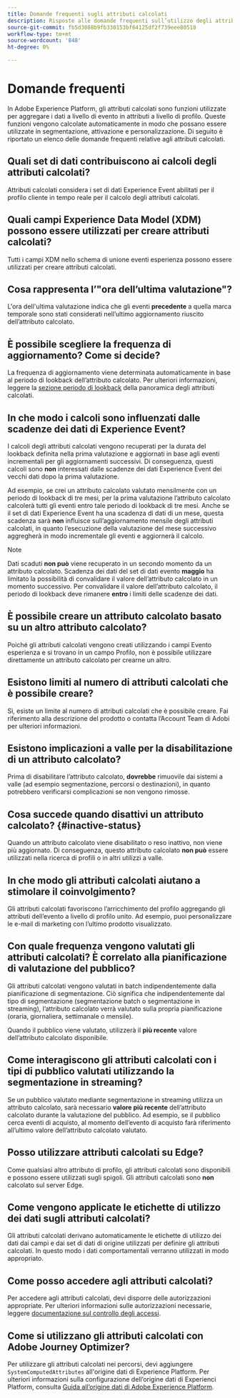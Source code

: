 ```yaml
---
title: Domande frequenti sugli attributi calcolati
description: Risposte alle domande frequenti sull’utilizzo degli attributi calcolati.
source-git-commit: fb5d3088b9fb330153bf64125df2f739eee80518
workflow-type: tm+mt
source-wordcount: '848'
ht-degree: 0%

---
```



# Domande frequenti

In Adobe Experience Platform, gli attributi calcolati sono funzioni utilizzate per aggregare i dati a livello di evento in attributi a livello di profilo. Queste funzioni vengono calcolate automaticamente in modo che possano essere utilizzate in segmentazione, attivazione e personalizzazione. Di seguito è riportato un elenco delle domande frequenti relative agli attributi calcolati.

## Quali set di dati contribuiscono ai calcoli degli attributi calcolati?

Attributi calcolati considera i set di dati Experience Event abilitati per il profilo cliente in tempo reale per il calcolo degli attributi calcolati.

## Quali campi Experience Data Model (XDM) possono essere utilizzati per creare attributi calcolati?

Tutti i campi XDM nello schema di unione eventi esperienza possono essere utilizzati per creare attributi calcolati.

## Cosa rappresenta l’&quot;ora dell’ultima valutazione&quot;?

L&#39;ora dell&#39;ultima valutazione indica che gli eventi **precedente** a quella marca temporale sono stati considerati nell’ultimo aggiornamento riuscito dell’attributo calcolato.

## È possibile scegliere la frequenza di aggiornamento? Come si decide?

La frequenza di aggiornamento viene determinata automaticamente in base al periodo di lookback dell’attributo calcolato. Per ulteriori informazioni, leggere la [sezione periodo di lookback](./overview.md#lookback-periods) della panoramica degli attributi calcolati.

## In che modo i calcoli sono influenzati dalle scadenze dei dati di Experience Event?

I calcoli degli attributi calcolati vengono recuperati per la durata del lookback definita nella prima valutazione e aggiornati in base agli eventi incrementali per gli aggiornamenti successivi. Di conseguenza, questi calcoli sono **non** interessati dalle scadenze dei dati Experience Event dei vecchi dati dopo la prima valutazione.

Ad esempio, se crei un attributo calcolato valutato mensilmente con un periodo di lookback di tre mesi, per la prima valutazione l’attributo calcolato calcolerà tutti gli eventi entro tale periodo di lookback di tre mesi. Anche se il set di dati Experience Event ha una scadenza di dati di un mese, questa scadenza sarà **non** influisce sull’aggiornamento mensile degli attributi calcolati, in quanto l’esecuzione della valutazione del mese successivo aggregherà in modo incrementale gli eventi e aggiornerà il calcolo.

>[!NOTE]
>
>Dati scaduti **non può** viene recuperato in un secondo momento da un attributo calcolato. Scadenza dei dati del set di dati evento **maggio** ha limitato la possibilità di convalidare il valore dell’attributo calcolato in un momento successivo. Per convalidare il valore dell’attributo calcolato, il periodo di lookback deve rimanere **entro** i limiti delle scadenze dei dati.

## È possibile creare un attributo calcolato basato su un altro attributo calcolato?

Poiché gli attributi calcolati vengono creati utilizzando i campi Evento esperienza e si trovano in un campo Profilo, non è possibile utilizzare direttamente un attributo calcolato per crearne un altro.

## Esistono limiti al numero di attributi calcolati che è possibile creare?

Sì, esiste un limite al numero di attributi calcolati che è possibile creare. Fai riferimento alla descrizione del prodotto o contatta l’Account Team di Adobi per ulteriori informazioni.

## Esistono implicazioni a valle per la disabilitazione di un attributo calcolato?

Prima di disabilitare l’attributo calcolato, **dovrebbe** rimuovile dai sistemi a valle (ad esempio segmentazione, percorsi o destinazioni), in quanto potrebbero verificarsi complicazioni se non vengono rimosse.

## Cosa succede quando disattivi un attributo calcolato? {#inactive-status}

Quando un attributo calcolato viene disabilitato o reso inattivo, non viene più aggiornato. Di conseguenza, questo attributo calcolato **non può** essere utilizzati nella ricerca di profili o in altri utilizzi a valle.

## In che modo gli attributi calcolati aiutano a stimolare il coinvolgimento?

Gli attributi calcolati favoriscono l’arricchimento del profilo aggregando gli attributi dell’evento a livello di profilo unito. Ad esempio, puoi personalizzare le e-mail di marketing con l’ultimo prodotto visualizzato.

## Con quale frequenza vengono valutati gli attributi calcolati? È correlato alla pianificazione di valutazione del pubblico?

Gli attributi calcolati vengono valutati in batch indipendentemente dalla pianificazione di segmentazione. Ciò significa che indipendentemente dal tipo di segmentazione (segmentazione batch o segmentazione in streaming), l’attributo calcolato verrà valutato sulla propria pianificazione (oraria, giornaliera, settimanale o mensile).

Quando il pubblico viene valutato, utilizzerà il **più recente** valore dell’attributo calcolato disponibile.

## Come interagiscono gli attributi calcolati con i tipi di pubblico valutati utilizzando la segmentazione in streaming?

Se un pubblico valutato mediante segmentazione in streaming utilizza un attributo calcolato, sarà necessario **valore più recente** dell’attributo calcolato durante la valutazione del pubblico. Ad esempio, se il pubblico cerca eventi di acquisto, al momento dell’evento di acquisto farà riferimento all’ultimo valore dell’attributo calcolato valutato.

## Posso utilizzare attributi calcolati su Edge?

Come qualsiasi altro attributo di profilo, gli attributi calcolati sono disponibili e possono essere utilizzati sugli spigoli. Gli attributi calcolati sono **non** calcolato sul server Edge.

## Come vengono applicate le etichette di utilizzo dei dati sugli attributi calcolati?

Gli attributi calcolati derivano automaticamente le etichette di utilizzo dei dati dai campi e dai set di dati di origine utilizzati per definire gli attributi calcolati. In questo modo i dati comportamentali verranno utilizzati in modo appropriato.

## Come posso accedere agli attributi calcolati?

Per accedere agli attributi calcolati, devi disporre delle autorizzazioni appropriate. Per ulteriori informazioni sulle autorizzazioni necessarie, leggere [documentazione sul controllo degli accessi](../../access-control/home.md).

## Come si utilizzano gli attributi calcolati con Adobe Journey Optimizer?

Per utilizzare gli attributi calcolati nei percorsi, devi aggiungere `SystemComputedAttributes` all&#39;origine dati di Experience Platform. Per ulteriori informazioni sulla configurazione dell’origine dati di Experienci Platform, consulta [Guida all’origine dati di Adobe Experience Platform](https://experienceleague.adobe.com/docs/journey-optimizer/using/configuration/configure-journeys/data-source-journeys/adobe-experience-platform-data-source.html?lang=en).
